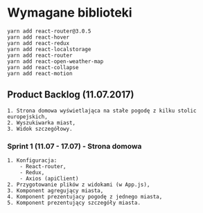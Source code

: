 # Wymagane biblioteki
    yarn add react-router@3.0.5
    yarn add react-hover
    yarn add react-redux
    yarn add react-localstorage
    yarn add react-router
    yarn add react-open-weather-map
    yarn add react-collapse
    yarn add react-motion

## Product Backlog (11.07.2017)
    1. Strona domowa wyświetlająca na stałe pogodę z kilku stolic europejskich,
    2. Wyszukiwarka miast,
    3. Widok szczegółowy.


### Sprint 1 (11.07 - 17.07) - Strona domowa
    1. Konfiguracja:
        - React-router,  
        - Redux,  
        - Axios (apiClient)   
    2. Przygotowanie plików z widokami (w App.js),
    3. Komponent agregujący miasta,
    4. Komponent prezentujacy pogodę z jednego miasta,
    5. Komponent prezentujący szczegóły miasta.
